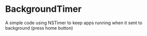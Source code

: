 # BackgroundTimer
A simple code using NSTimer to keep apps running when it sent to background (press home button)

